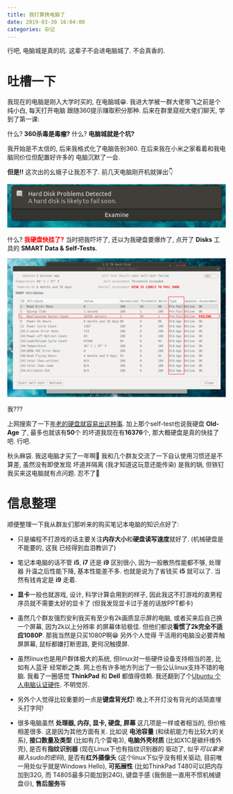 ```yaml
---
title: 我打算换电脑了
date: 2019-03-30 16:04:00
categories: 杂记
---
```


行吧, 电脑城是真的坑. 这辈子不会进电脑城了. 不会真香的.

<!-- More -->

# 吐槽一下

我现在的电脑是刚入大学时买的, 在电脑城😁. 我进大学被一群大佬带飞之前是个纯小白, 每天打开电脑
跟随360提示赚取积分那种. 后来在群里窥视大佬们聊天, 学到了第一课:

什么? **360杀毒是毒瘤?** 什么? **电脑城就是个坑?**

我开始是不太信的, 后来我格式化了电脑告别360. 在后来我在小米之家看着和我电脑同价位但配置好许多的
电脑沉默了一会.

**但是!!** 这次出的幺蛾子让我忍不了. 前几天电脑刚开机就弹出👇

![hard disk problems detected](我打算换电脑了/HardDiskProblems.png)

什么?
<b style="color:red;">我硬盘快挂了?</b>
当时把我吓坏了, 还以为我硬盘要爆炸了, 点开了 **Disks** 工具的
**SMART Data & Self-Tests**.

![self-test](我打算换电脑了/self-test.png)

我???

上网搜索了一下[年老的硬盘就容易出这种事](https://help.ubuntu.com/stable/ubuntu-help/disk-check.html.en). 加上那个self-test也说我硬盘 **Old-Age** 了, 最多也就该有**50**个
的坏道我现在有**16376**个, 那大概硬盘是真的快挂了吧. 行吧.

秋头麻袋. 我这电脑才买了一年啊💢 我和几个群友交流了一下自认使用习惯还是不算差, 虽然没有即使发现
坏道并隔离 (我才知道这玩意还能传染) 是我的锅, 但铁钉我买来这电脑就有点问题. 忍不了💢

# 信息整理

顺便整理一下我从群友们那听来的购买笔记本电脑的知识点好了:

- 只是编程不打游戏的话主要关注**内存大小**和**硬盘读写速度**就好了. (机械硬盘是不能要的, 这我
  已经得到血泪教训了)

- 笔记本电脑的话不管 **i5**, **i7** 还是 **i9** 区别很小, 因为一般散热性能都不够, 处理器
  升温之后性能下降, 基本性能差不多. 也就是说为了省钱买 **i5** 就可以了. 当然有钱肯定是 **i9**
  走着.

- **显卡**一般也就游戏, 设计, 科学计算会用到的样子, 因此我这不打游戏的直男程序员就不需要太好的显卡了
  (但我发现显卡过于差的话放PPT都卡)

- 虽然几个群友强烈安利我买有至少有2k画质显示屏的电脑, 或者买来后自己换一个屏幕, 因为2k以上分辨率
  的屏幕体验极佳. 但他们都说**看惯了2k完全不适应1080P**. 那我当然是只买1080P啊😁 另外个人觉得
  干活用的电脑没必要弄触屏屏幕, 鼠标都嫌打断思路, 更何况触摸屏.

- 虽然linux也是用户群体极大的系统, 但linux对一些硬件设备支持相当的差, 比如有人蓝牙
  经常断之类. 网上也有许多地方列出了一些公认linux支持不错的电脑. 我看了一圈感觉 **ThinkPad**
  和 **Dell** 都值得信赖. 我还翻到了个[Ubuntu 个人电脑认证硬件](https://certification.ubuntu.com/certification/desktop/). 不明觉厉.

- 另外个人觉得比较重要的一点是**键盘背光灯**! 晚上不开灯没有背光的话简直埋头打字阿!

- 很多电脑虽然 **处理器, 内存, 显卡, 硬盘, 屏幕** 这几项是一样或者相当的, 但价格相差很多.
  这是因为其他方面有关. 比如说 **电池容量** (和续航能力有比较大的关系), **接口数量及类型**
  (比如有几个雷电3),
  **电脑外壳材质** (比如X1C是碳纤维外壳), 是否有**指纹识别器** (现在Linux下也有指纹识别器的
  驱动了, 似乎*可以拿来输入sudo的密码*), 是否有**红外摄像头** (这个linux下似乎没有相关驱动,
  目前唯一用处似乎就是Windows Hello), **可拓展性** (比如ThinkPad T480可以把内存加到32G, 而
  T480S最多只能加到24G), 键盘手感 (我倒是一直用不惯机械键盘😒), **售后服务**等